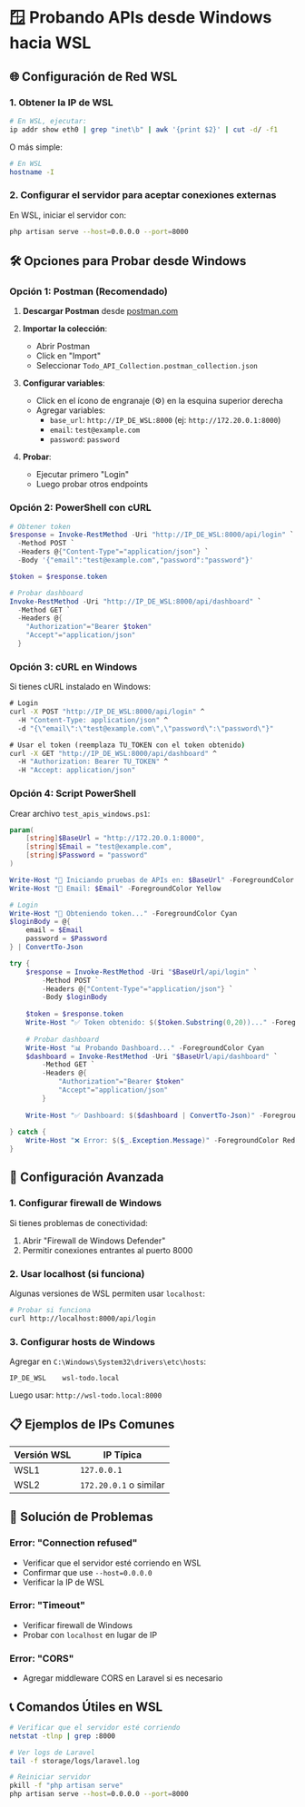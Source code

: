 # 🪟 Probando APIs desde Windows hacia WSL

## 🌐 Configuración de Red WSL

### 1. Obtener la IP de WSL
```bash
# En WSL, ejecutar:
ip addr show eth0 | grep "inet\b" | awk '{print $2}' | cut -d/ -f1
```

O más simple:
```bash
# En WSL
hostname -I
```

### 2. Configurar el servidor para aceptar conexiones externas
En WSL, iniciar el servidor con:
```bash
php artisan serve --host=0.0.0.0 --port=8000
```

## 🛠️ Opciones para Probar desde Windows

### Opción 1: Postman (Recomendado)

1. **Descargar Postman** desde [postman.com](https://www.postman.com/downloads/)

2. **Importar la colección**:
   - Abrir Postman
   - Click en "Import"
   - Seleccionar `Todo_API_Collection.postman_collection.json`

3. **Configurar variables**:
   - Click en el ícono de engranaje (⚙️) en la esquina superior derecha
   - Agregar variables:
     - `base_url`: `http://IP_DE_WSL:8000` (ej: `http://172.20.0.1:8000`)
     - `email`: `test@example.com`
     - `password`: `password`

4. **Probar**:
   - Ejecutar primero "Login"
   - Luego probar otros endpoints

### Opción 2: PowerShell con cURL

```powershell
# Obtener token
$response = Invoke-RestMethod -Uri "http://IP_DE_WSL:8000/api/login" `
  -Method POST `
  -Headers @{"Content-Type"="application/json"} `
  -Body '{"email":"test@example.com","password":"password"}'

$token = $response.token

# Probar dashboard
Invoke-RestMethod -Uri "http://IP_DE_WSL:8000/api/dashboard" `
  -Method GET `
  -Headers @{
    "Authorization"="Bearer $token"
    "Accept"="application/json"
  }
```

### Opción 3: cURL en Windows

Si tienes cURL instalado en Windows:
```cmd
# Login
curl -X POST "http://IP_DE_WSL:8000/api/login" ^
  -H "Content-Type: application/json" ^
  -d "{\"email\":\"test@example.com\",\"password\":\"password\"}"

# Usar el token (reemplaza TU_TOKEN con el token obtenido)
curl -X GET "http://IP_DE_WSL:8000/api/dashboard" ^
  -H "Authorization: Bearer TU_TOKEN" ^
  -H "Accept: application/json"
```

### Opción 4: Script PowerShell

Crear archivo `test_apis_windows.ps1`:
```powershell
param(
    [string]$BaseUrl = "http://172.20.0.1:8000",
    [string]$Email = "test@example.com",
    [string]$Password = "password"
)

Write-Host "🚀 Iniciando pruebas de APIs en: $BaseUrl" -ForegroundColor Green
Write-Host "📧 Email: $Email" -ForegroundColor Yellow

# Login
Write-Host "🔐 Obteniendo token..." -ForegroundColor Cyan
$loginBody = @{
    email = $Email
    password = $Password
} | ConvertTo-Json

try {
    $response = Invoke-RestMethod -Uri "$BaseUrl/api/login" `
        -Method POST `
        -Headers @{"Content-Type"="application/json"} `
        -Body $loginBody
    
    $token = $response.token
    Write-Host "✅ Token obtenido: $($token.Substring(0,20))..." -ForegroundColor Green
    
    # Probar dashboard
    Write-Host "📊 Probando Dashboard..." -ForegroundColor Cyan
    $dashboard = Invoke-RestMethod -Uri "$BaseUrl/api/dashboard" `
        -Method GET `
        -Headers @{
            "Authorization"="Bearer $token"
            "Accept"="application/json"
        }
    
    Write-Host "✅ Dashboard: $($dashboard | ConvertTo-Json)" -ForegroundColor Green
    
} catch {
    Write-Host "❌ Error: $($_.Exception.Message)" -ForegroundColor Red
}
```

## 🔧 Configuración Avanzada

### 1. Configurar firewall de Windows
Si tienes problemas de conectividad:
1. Abrir "Firewall de Windows Defender"
2. Permitir conexiones entrantes al puerto 8000

### 2. Usar localhost (si funciona)
Algunas versiones de WSL permiten usar `localhost`:
```bash
# Probar si funciona
curl http://localhost:8000/api/login
```

### 3. Configurar hosts de Windows
Agregar en `C:\Windows\System32\drivers\etc\hosts`:
```
IP_DE_WSL    wsl-todo.local
```

Luego usar: `http://wsl-todo.local:8000`

## 📋 Ejemplos de IPs Comunes

| Versión WSL | IP Típica |
|-------------|-----------|
| WSL1        | `127.0.0.1` |
| WSL2        | `172.20.0.1` o similar |

## 🚨 Solución de Problemas

### Error: "Connection refused"
- Verificar que el servidor esté corriendo en WSL
- Confirmar que use `--host=0.0.0.0`
- Verificar la IP de WSL

### Error: "Timeout"
- Verificar firewall de Windows
- Probar con `localhost` en lugar de IP

### Error: "CORS"
- Agregar middleware CORS en Laravel si es necesario

## 📞 Comandos Útiles en WSL

```bash
# Verificar que el servidor esté corriendo
netstat -tlnp | grep :8000

# Ver logs de Laravel
tail -f storage/logs/laravel.log

# Reiniciar servidor
pkill -f "php artisan serve"
php artisan serve --host=0.0.0.0 --port=8000
``` 
